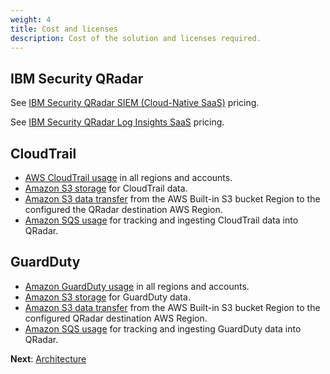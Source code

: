 ```yaml
---
weight: 4
title: Cost and licenses
description: Cost of the solution and licenses required.
---
```


## IBM Security QRadar

See [IBM Security QRadar SIEM (Cloud-Native SaaS)](https://aws.amazon.com/marketplace/pp/prodview-yjqjuhcxzub7s) pricing.

See [IBM Security QRadar Log Insights SaaS](https://aws.amazon.com/marketplace/pp/prodview-p2llj6q6wlsq4) pricing.

## CloudTrail

- [AWS CloudTrail usage](https://aws.amazon.com/cloudtrail/pricing/) in all regions and accounts.
- [Amazon S3 storage](https://aws.amazon.com/s3/pricing/) for CloudTrail data.
- [Amazon S3 data transfer](https://aws.amazon.com/s3/pricing/) from the AWS Built-in S3 bucket Region to the configured the QRadar destination AWS Region.
- [Amazon SQS usage](https://aws.amazon.com/sqs/pricing/) for tracking and ingesting CloudTrail data into QRadar.
 
 ## GuardDuty

- [Amazon GuardDuty usage](https://docs.aws.amazon.com/guardduty/latest/ug/monitoring_costs.html) in all regions and accounts.
- [Amazon S3 storage](https://aws.amazon.com/s3/pricing/) for GuardDuty data.
- [Amazon S3 data transfer](https://aws.amazon.com/s3/pricing/) from the AWS Built-in S3 bucket Region to the configured QRadar destination AWS Region.
- [Amazon SQS usage](https://aws.amazon.com/sqs/pricing/) for tracking and ingesting GuardDuty data into QRadar.
 
**Next**: [Architecture](/architecture/index.html)